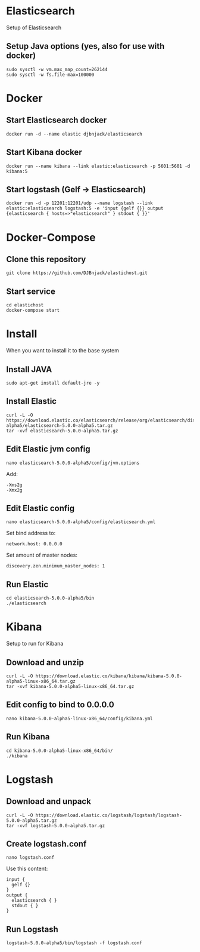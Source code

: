 # Elasticsearch
Setup of Elasticsearch

## Setup Java options (yes, also for use with docker)
```
sudo sysctl -w vm.max_map_count=262144
sudo sysctl -w fs.file-max=100000
```
# Docker
## Start Elasticsearch docker
```
docker run -d --name elastic djbnjack/elasticsearch
```

## Start Kibana docker
```
docker run --name kibana --link elastic:elasticsearch -p 5601:5601 -d kibana:5
```

## Start logstash (Gelf -> Elasticsearch)
```
docker run -d -p 12201:12201/udp --name logstash --link elastic:elasticsearch logstash:5 -e 'input {gelf {}} output {elasticsearch { hosts=>"elasticsearch" } stdout { }}'
```

# Docker-Compose
## Clone this repository
```
git clone https://github.com/DJBnjack/elastichost.git
```

## Start service
```
cd elastichost
docker-compose start
```


# Install
When you want to install it to the base system

## Install JAVA
```sudo apt-get install default-jre -y```

## Install Elastic
```
curl -L -O https://download.elastic.co/elasticsearch/release/org/elasticsearch/distribution/tar/elasticsearch/5.0.0-alpha5/elasticsearch-5.0.0-alpha5.tar.gz
tar -xvf elasticsearch-5.0.0-alpha5.tar.gz
```

## Edit Elastic jvm config
```
nano elasticsearch-5.0.0-alpha5/config/jvm.options
```

Add:
```
-Xms2g
-Xmx2g
```

## Edit Elastic config
```
nano elasticsearch-5.0.0-alpha5/config/elasticsearch.yml
```

Set bind address to:
```
network.host: 0.0.0.0
```

Set amount of master nodes:
```
discovery.zen.minimum_master_nodes: 1
```

## Run Elastic
```
cd elasticsearch-5.0.0-alpha5/bin
./elasticsearch
```

# Kibana
Setup to run for Kibana

## Download and unzip
```
curl -L -O https://download.elastic.co/kibana/kibana/kibana-5.0.0-alpha5-linux-x86_64.tar.gz
tar -xvf kibana-5.0.0-alpha5-linux-x86_64.tar.gz
```

## Edit config to bind to 0.0.0.0
```
nano kibana-5.0.0-alpha5-linux-x86_64/config/kibana.yml
```

## Run Kibana
```
cd kibana-5.0.0-alpha5-linux-x86_64/bin/
./kibana
```

# Logstash

## Download and unpack
```
curl -L -O https://download.elastic.co/logstash/logstash/logstash-5.0.0-alpha5.tar.gz
tar -xvf logstash-5.0.0-alpha5.tar.gz
```

## Create logstash.conf
```
nano logstash.conf
```
Use this content:
```
input {
  gelf {}
}
output {
  elasticsearch { }
  stdout { }
}
```

## Run Logstash
```
logstash-5.0.0-alpha5/bin/logstash -f logstash.conf
```
